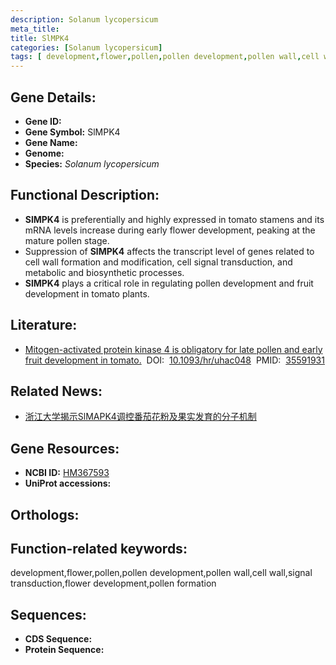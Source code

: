 ```yaml
---
description: Solanum lycopersicum
meta_title:
title: SlMPK4
categories: [Solanum lycopersicum]
tags: [ development,flower,pollen,pollen development,pollen wall,cell wall,signal transduction,flower development,pollen formation ]
---
```


## Gene Details:
- **Gene ID:**	[]()
- **Gene Symbol:** SlMPK4
- **Gene Name:** 
- **Genome:** []()
- **Species:** *Solanum lycopersicum*

## Functional Description:
   - **SlMPK4** is preferentially and highly expressed in tomato stamens and its mRNA levels increase during early flower development, peaking at the mature pollen stage.
   - Suppression of **SlMPK4** affects the transcript level of genes related to cell wall formation and modification, cell signal transduction, and metabolic and biosynthetic processes.
   - **SlMPK4** plays a critical role in regulating pollen development and fruit development in tomato plants.

## Literature:
   - [Mitogen-activated protein kinase 4 is obligatory for late pollen and early fruit development in tomato.]( https://academic.oup.com/hr/article/doi/10.1093/hr/uhac048/6548269?login=true)&nbsp;&nbsp;DOI:&nbsp;&nbsp;[10.1093/hr/uhac048](https://academic.oup.com/hr/article/doi/10.1093/hr/uhac048/6548269?login=true)&nbsp;&nbsp;PMID:&nbsp;&nbsp;[35591931](https://pubmed.ncbi.nlm.nih.gov/35591931/)

## Related News:
   - [浙江大学揭示SlMAPK4调控番茄花粉及果实发育的分子机制](https://mp.weixin.qq.com/s?__biz=MzIyOTY2NDYyNQ==&mid=2247538132&idx=6&sn=2fdff07677fd072787b35b55a9573878&chksm=e8bd27cadfcaaedca836ec569751a41d3d1d9f7c9e97450d1aa8980b0427472371ed1a784bf4&scene=27#wechat_redirect)

## Gene Resources:
- **NCBI ID:** [HM367593](https://www.ncbi.nlm.nih.gov/gene/?term=HM367593)
- **UniProt accessions:** [](https://www.uniprot.org/uniprotkb//entry)

## Orthologs:

## Function-related keywords:
development,flower,pollen,pollen development,pollen wall,cell wall,signal transduction,flower development,pollen formation

## Sequences:
- **CDS Sequence:**
- **Protein Sequence:**
